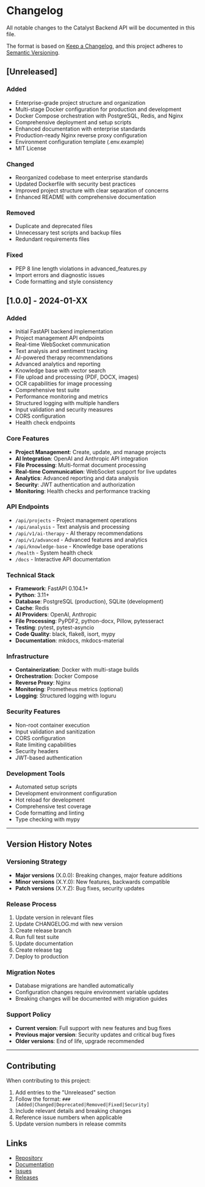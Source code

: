 # Changelog

All notable changes to the Catalyst Backend API will be documented in this file.

The format is based on [Keep a Changelog](https://keepachangelog.com/en/1.0.0/),
and this project adheres to [Semantic Versioning](https://semver.org/spec/v2.0.0.html).

## [Unreleased]

### Added
- Enterprise-grade project structure and organization
- Multi-stage Docker configuration for production and development
- Docker Compose orchestration with PostgreSQL, Redis, and Nginx
- Comprehensive deployment and setup scripts
- Enhanced documentation with enterprise standards
- Production-ready Nginx reverse proxy configuration
- Environment configuration template (.env.example)
- MIT License

### Changed
- Reorganized codebase to meet enterprise standards
- Updated Dockerfile with security best practices
- Improved project structure with clear separation of concerns
- Enhanced README with comprehensive documentation

### Removed
- Duplicate and deprecated files
- Unnecessary test scripts and backup files
- Redundant requirements files

### Fixed
- PEP 8 line length violations in advanced_features.py
- Import errors and diagnostic issues
- Code formatting and style consistency

## [1.0.0] - 2024-01-XX

### Added
- Initial FastAPI backend implementation
- Project management API endpoints
- Real-time WebSocket communication
- Text analysis and sentiment tracking
- AI-powered therapy recommendations
- Advanced analytics and reporting
- Knowledge base with vector search
- File upload and processing (PDF, DOCX, images)
- OCR capabilities for image processing
- Comprehensive test suite
- Performance monitoring and metrics
- Structured logging with multiple handlers
- Input validation and security measures
- CORS configuration
- Health check endpoints

### Core Features
- **Project Management**: Create, update, and manage projects
- **AI Integration**: OpenAI and Anthropic API integration
- **File Processing**: Multi-format document processing
- **Real-time Communication**: WebSocket support for live updates
- **Analytics**: Advanced reporting and data analysis
- **Security**: JWT authentication and authorization
- **Monitoring**: Health checks and performance tracking

### API Endpoints
- `/api/projects` - Project management operations
- `/api/analysis` - Text analysis and processing
- `/api/v1/ai-therapy` - AI therapy recommendations
- `/api/v1/advanced` - Advanced features and analytics
- `/api/knowledge-base` - Knowledge base operations
- `/health` - System health check
- `/docs` - Interactive API documentation

### Technical Stack
- **Framework**: FastAPI 0.104.1+
- **Python**: 3.11+
- **Database**: PostgreSQL (production), SQLite (development)
- **Cache**: Redis
- **AI Providers**: OpenAI, Anthropic
- **File Processing**: PyPDF2, python-docx, Pillow, pytesseract
- **Testing**: pytest, pytest-asyncio
- **Code Quality**: black, flake8, isort, mypy
- **Documentation**: mkdocs, mkdocs-material

### Infrastructure
- **Containerization**: Docker with multi-stage builds
- **Orchestration**: Docker Compose
- **Reverse Proxy**: Nginx
- **Monitoring**: Prometheus metrics (optional)
- **Logging**: Structured logging with loguru

### Security Features
- Non-root container execution
- Input validation and sanitization
- CORS configuration
- Rate limiting capabilities
- Security headers
- JWT-based authentication

### Development Tools
- Automated setup scripts
- Development environment configuration
- Hot reload for development
- Comprehensive test coverage
- Code formatting and linting
- Type checking with mypy

---

## Version History Notes

### Versioning Strategy
- **Major versions** (X.0.0): Breaking changes, major feature additions
- **Minor versions** (X.Y.0): New features, backwards compatible
- **Patch versions** (X.Y.Z): Bug fixes, security updates

### Release Process
1. Update version in relevant files
2. Update CHANGELOG.md with new version
3. Create release branch
4. Run full test suite
5. Update documentation
6. Create release tag
7. Deploy to production

### Migration Notes
- Database migrations are handled automatically
- Configuration changes require environment variable updates
- Breaking changes will be documented with migration guides

### Support Policy
- **Current version**: Full support with new features and bug fixes
- **Previous major version**: Security updates and critical bug fixes
- **Older versions**: End of life, upgrade recommended

---

## Contributing

When contributing to this project:
1. Add entries to the "Unreleased" section
2. Follow the format: `### [Added|Changed|Deprecated|Removed|Fixed|Security]`
3. Include relevant details and breaking changes
4. Reference issue numbers when applicable
5. Update version numbers in release commits

## Links
- [Repository](https://github.com/your-org/catalyst)
- [Documentation](https://catalyst-docs.example.com)
- [Issues](https://github.com/your-org/catalyst/issues)
- [Releases](https://github.com/your-org/catalyst/releases)